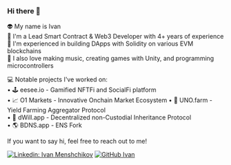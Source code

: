 ### Hi there 👋

👽 My name is Ivan  
🔑 I'm a Lead Smart Contract & Web3 Developer with 4+ years of experience   
🧙 I'm experienced in building DApps with Solidity on various EVM blockchains  
🎵 I also love making music, creating games with Unity, and programming microcontrollers  

💻 Notable projects I've worked on:  
• 🕹️ eesee.io - Gamified NFTFi and SocialFi platform  
• 📈 O1 Markets - Innovative Onchain Market Ecosystem
• 🚀 UNO.farm - Yield Farming Aggregator Protocol  
• 📝 dWill.app - Decentralized non-Custodial Inheritance Protocol  
• 🌎 BDNS.app - ENS Fork  

If you want to say hi, feel free to reach out to me!

[![Linkedin: Ivan Menshchikov](https://img.shields.io/badge/-Ivan_Menshchikov-blue?style=flat-square&logo=Linkedin&logoColor=white&link=https://www.linkedin.com/in/juglipaff/)](https://www.linkedin.com/in/juglipaff/)
[![GitHub Ivan](https://img.shields.io/github/followers/Juglipaff?label=follow&style=social)](https://github.com/Juglipaff)



